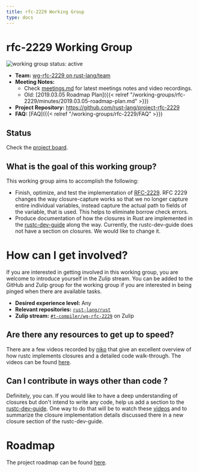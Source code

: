 ```yaml
---
title: rfc-2229 Working Group
type: docs
---
```

# rfc-2229 Working Group
![working group status: active][status]

- **Team:** [wg-rfc-2229 on rust-lang/team](https://github.com/rust-lang/team/blob/master/teams/wg-rfc-2229.toml)
- **Meeting Notes:** 
    - Check [meetings.md](https://github.com/rust-lang/project-rfc-2229/blob/master/meetings.md) for latest meetings notes and video recordings.
    - Old: [2019.03.05 Roadmap Plan]({{< relref "/working-groups/rfc-2229/minutes/2019.03.05-roadmap-plan.md" >}})
- **Project Repository:** https://github.com/rust-lang/project-rfc-2229
- **FAQ:** [FAQ]({{< relref "/working-groups/rfc-2229/FAQ" >}})

## Status

Check the [project board](https://github.com/rust-lang/project-rfc-2229/projects/1).

## What is the goal of this working group?
This working group aims to accomplish the following:

- Finish, optimize, and test the implementation of [RFC-2229].
  RFC 2229 changes the way closure-capture works so that we no longer capture
  entire individual variables, instead capture the actual path to fields of the
  variable, that is used. This helps to eliminate borrow check errors.
- Produce documentation of how the closures in Rust are implemented in the
  [rustc-dev-guide] along the way. Currently, the rustc-dev-guide does not have a
  section on closures. We would like to change it.

# How can I get involved?
If you are interested in getting involved in this working group, you are welcome to
introduce yourself in the Zulip stream. You can be added to the GitHub and Zulip
group for the working group if you are interested in being pinged when there are available tasks.

- **Desired experience level:** Any
- **Relevant repositories:** [`rust-lang/rust`][repo]
- **Zulip stream:** [`#t-compiler/wg-rfc-2229`][zulip] on Zulip

## Are there any resources to get up to speed?
There are a few videos recorded by [niko][Niko] that give an excellent overview
of how rustc implements closures and a detailed code walk-through. The videos
can be found [here][playlist].

## Can I contribute in ways other than code ?
Definitely, you can. If you would like to have a deep understanding of closures
but don't intend to write any code, help us add a section to the [rustc-dev-guide].
One way to do that will be to watch these [videos][playlist] and to summarize
the closure implementation details discussed there in a new closure section of
the rustc-dev-guide.

# Roadmap
The project roadmap can be found [here][roadmap].

[Niko]: https://github.com/nikomatsakis
[Blitzerr]: https://github.com/blitzerr
[rustc-dev-guide]: https://rustc-dev-guide.rust-lang.org/
[repo]: https://github.com/rust-lang/rust
[zulip]: https://rust-lang.zulipchat.com/#narrow/stream/189812-t-compiler.2Fwg-rfc-2229
[RFC-2229]: https://github.com/rust-lang/rfcs/blob/master/text/2229-capture-disjoint-fields.md
[NOTES]: minutes/
[status]: https://img.shields.io/badge/status-active-brightgreen.svg?style=for-the-badge
[roadmap]: https://paper.dropbox.com/doc/RFC-2229-Roadmap--AYuUod8hbXrktRttb95fprjHAg-cJKrePDCZR54T5kVbuoQk
[playlist]: https://www.youtube.com/playlist?list=PL85XCvVPmGQh__bxYIxaVifbIOajnrNcQ&disable_polymer=true
